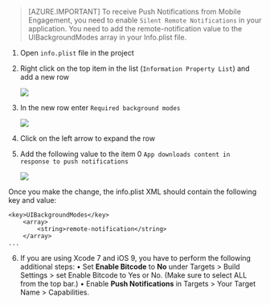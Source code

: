 > [AZURE.IMPORTANT] To receive Push Notifications from Mobile Engagement, you need to enable `Silent Remote Notifications` in your application. You need to add the remote-notification value to the UIBackgroundModes array in your Info.plist file.

1. Open `info.plist` file in the project
2. Right click on the top item in the list (`Information Property List`) and add a new row

	![][1]

3. In the new row enter `Required background modes`

	![][2]

4. Click on the left arrow to expand the row
5. Add the following value to the item 0 `App downloads content in response to push notifications`

	![][3]

Once you make the change, the info.plist XML should contain the following key and value:

    <key>UIBackgroundModes</key>
        <array>
            <string>remote-notification</string>
        </array>
    ...
    
6. If you are using Xcode 7 and iOS 9, you have to perform the following additional steps:
• Set **Enable Bitcode** to **No** under Targets > Build Settings > set Enable Bitcode to Yes or No. (Make sure to select ALL from the top bar.) 
• Enable **Push Notifications** in Targets > Your Target Name > Capabilities.

<!-- Images. -->
[1]: ./media/mobile-engagement-ios-silent-push/xcode-plist-add-silent-push1.png
[2]: ./media/mobile-engagement-ios-silent-push/xcode-plist-add-silent-push2.png
[3]: ./media/mobile-engagement-ios-silent-push/xcode-plist-add-silent-push3.png
